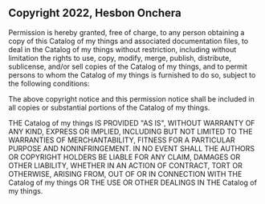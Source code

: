 ## Copyright 2022, Hesbon Onchera

Permission is hereby granted, free of charge, to any person obtaining a copy of this Catalog of my things and associated documentation files, to deal in the Catalog of my things without restriction, including without limitation the rights to use, copy, modify, merge, publish, distribute, sublicense, and/or sell copies of the Catalog of my things, and to permit persons to whom the Catalog of my things is furnished to do so, subject to the following conditions:

The above copyright notice and this permission notice shall be included in all copies or substantial portions of the Catalog of my things.

THE Catalog of my things IS PROVIDED "AS IS", WITHOUT WARRANTY OF ANY KIND, EXPRESS OR IMPLIED, INCLUDING BUT NOT LIMITED TO THE WARRANTIES OF MERCHANTABILITY, FITNESS FOR A PARTICULAR PURPOSE AND NONINFRINGEMENT. IN NO EVENT SHALL THE AUTHORS OR COPYRIGHT HOLDERS BE LIABLE FOR ANY CLAIM, DAMAGES OR OTHER LIABILITY, WHETHER IN AN ACTION OF CONTRACT, TORT OR OTHERWISE, ARISING FROM, OUT OF OR IN CONNECTION WITH THE Catalog of my things OR THE USE OR OTHER DEALINGS IN THE Catalog of my things.
